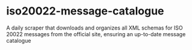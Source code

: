# iso20022-message-catalogue
 A daily scraper that downloads and organizes all XML schemas for ISO 20022 messages from the official site, ensuring an up-to-date message catalogue
